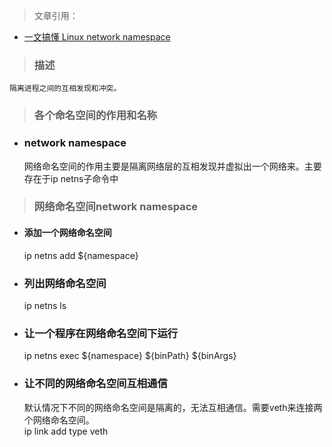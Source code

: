 > 文章引用：
* [一文搞懂 Linux network namespace](https://www.cnblogs.com/bakari/p/10443484.html)
> ### 描述
    隔离进程之间的互相发现和冲突。
> ### 各个命名空间的作用和名称
* ### network namespace
    网络命名空间的作用主要是隔离网络层的互相发现并虚拟出一个网络来。主要存在于ip netns子命令中

> ### 网络命名空间network namespace
* #### 添加一个网络命名空间
    ip netns add ${namespace}
* ### 列出网络命名空间
    ip netns ls
* ### 让一个程序在网络命名空间下运行
    ip netns exec ${namespace} ${binPath} ${binArgs}
* ### 让不同的网络命名空间互相通信
    默认情况下不同的网络命名空间是隔离的，无法互相通信。需要veth来连接两个网络命名空间。<br>
    ip link add type veth 

